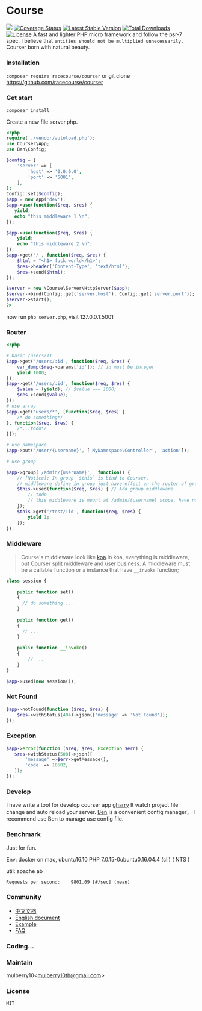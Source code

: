 # Course

![](https://travis-ci.org/racecourse/courser.svg?branch=master)
[![Coverage Status](https://coveralls.io/repos/github/racecourse/courser/badge.svg)](https://coveralls.io/github/racecourse/courser)
[![Latest Stable Version](https://poser.pugx.org/racecourse/courser/version)](https://packagist.org/packages/racecourse/courser)
[![Total Downloads](https://poser.pugx.org/racecourse/courser/downloads)](https://packagist.org/packages/racecourse/courser)
[![License](https://poser.pugx.org/racecourse/courser/license)](https://packagist.org/packages/racecourse/courser)
A fast and lighter PHP micro framework and follow the psr-7 spec.  I believe that 
 `entities should not be multiplied unnecessarily.` Courser born with natural beauty.

### Installation
`composer require racecourse/courser` or git clone https://github.com/racecourse/courser

### Get start

`composer install` 

Create a new file server.php.

```php
<?php
require('./vendor/autoload.php');
use Courser\App;
use Ben\Config;

$config = [
    'server' => [
        'host' => '0.0.0.0',
        'port' => '5001',
    ],
];
Config::set($config);
$app = new App('dev');
$app->use(function($req, $res) {
   yield;
   echo "this middleware 1 \n";
});

$app->use(function($req, $res) {
    yield;
    echo "this middleware 2 \n";
});
$app->get('/', function($req, $res) {
    $html = "<h1> fuck world</h1>";
    $res->header('Content-Type', 'text/html');
    $res->send($html);
});

$server = new \Course\Server\HttpServer($app);
$server->bind(Config::get('server.host'), Config::get('server.port'));
$server->start();
?>
```
now run `php server.php`, visit 127.0.0.1:5001

### Router

```php
<?php

# basic /users/11
$app->get('/users/:id', function($req, $res) {
    var_dump($req->params['id']); // id must be integer
    yield 1000;
});
$app->get('/users/:id', function($req, $res) {
    $value = (yield); // $value === 1000;
    $res->send($value);
});
# use array
$app->get('users/*', [function($req, $res) {
    /* do something*/
}, function($req, $res) {
    /*...todo*/
}]);

# use namespace
$app->put('/user/{username}', ['MyNamespace\Controller', 'action']);

# use group

$app->group('/admin/{username}',  function() {
    // [Notice]: In group `$this` is bind to Courser,
    // middleware define in group just have effect on the router of group scope 
    $this->used(function($req, $res) { // Add group middleware
        // todo
        // this middleware is mount at /admin/{username} scope, have not effect outside of this group.
    });
    $this->get('/test/:id', function($req, $res) {
        yield 1;
    });
});
```
 
### Middleware
>  Course's middleware look like [koa](https://github.com/koajs/koa).In koa, everything is middleware,
   but Courser split middleware and user business. 
   A middleware must be a callable function or a instance that have `__invoke` function;

```php
class session {
    
    public function set()
    {
      // do something ...
    }
    
    public function get()
    {
      // ...
    }
    
    public function __invoke()
    {
        // ...
    }
}

$app->used(new session());
```

### Not Found
```php
$app->notFound(function ($req, $res) {
    $res->withStatus(404)->json(['message' => 'Not Found']);
});
```
### Exception
```php
$app->error(function ($req, $res, Exception $err) {
   $res->withStatus(500)->json([
       'message' =>$err->getMessage(),
       'code' => 10502,
   ]);
});

```

### Develop
 I have write a tool for develop courser app [gharry](https://github.com/racecourse/gharry)
 It watch project file change and auto reload your server.
 [Ben](https://github.com/racecourse/ben) is a convenient config manager， I recommend use Ben to manage use config file.

### Benchmark
 Just for fun.
 
 
 Env: docker on mac, ubuntu16.10 PHP 7.0.15-0ubuntu0.16.04.4 (cli) ( NTS )
 
 util: apache ab
>
```
Requests per second:    9801.09 [#/sec] (mean)
```


### Community

 - [中文文档](https://superbogy.gitbooks.io/courser/content/)
 - [English document]()
 - [Example]()
 - [FAQ](https://github.com/shipmen/Course/issues)
 
### Coding...

### Maintain

mulberry10<[mulberry10th@gmail.com]()>

### License
    MIT


